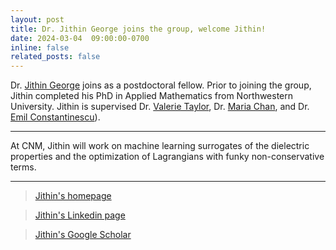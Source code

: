 ```yaml
---
layout: post
title: Dr. Jithin George joins the group, welcome Jithin!
date: 2024-03-04  09:00:00-0700
inline: false
related_posts: false
---
```




Dr.  <a href="https://dirivian.github.io/">Jithin George</a> joins as a postdoctoral fellow. Prior to joining the group, Jithin completed his PhD in Applied Mathematics from  Northwestern University. Jithin is supervised Dr. <a href="https://www.anl.gov/profile/valerie-e-taylor">Valerie Taylor</a>, Dr. <a href="https://www.anl.gov/profile/maria-k-chan">Maria Chan</a>, and Dr. <a href="https://web.cels.anl.gov/~emconsta/">Emil Constantinescu</a>). 

---

At CNM, Jithin will work on machine learning surrogates of the dielectric properties and the optimization of Lagrangians with funky non-conservative terms.

---

> <a href="https://dirivian.github.io/">Jithin's homepage</a> 

> <a href="https://www.linkedin.com/in/jithin-george-0b62519a/">Jithin's Linkedin page</a> 

> <a href="https://scholar.google.com/citations?user=-Go8DD4AAAAJ&hl=en">Jithin's Google Scholar </a> 

